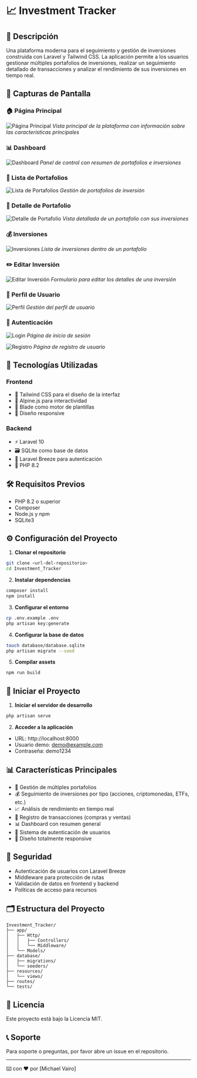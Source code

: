 # 📈 Investment Tracker

## 📝 Descripción

Una plataforma moderna para el seguimiento y gestión de inversiones construida con Laravel y Tailwind CSS. La aplicación permite a los usuarios gestionar múltiples portafolios de inversiones, realizar un seguimiento detallado de transacciones y analizar el rendimiento de sus inversiones en tiempo real.

## 📸 Capturas de Pantalla

### 🏠 Página Principal

![Página Principal](/screenshots/home.png)
_Vista principal de la plataforma con información sobre las características principales_

### 📊 Dashboard

![Dashboard](/screenshots/dashboard.png)
_Panel de control con resumen de portafolios e inversiones_

### 📁 Lista de Portafolios

![Lista de Portafolios](/screenshots/list-portafolios.png)
_Gestión de portafolios de inversión_

### 💼 Detalle de Portafolio

![Detalle de Portafolio](/screenshots/portafolio.png)
_Vista detallada de un portafolio con sus inversiones_

### 💰 Inversiones

![Inversiones](/screenshots/inversiones.png)
_Lista de inversiones dentro de un portafolio_

### ✏️ Editar Inversión

![Editar Inversión](/screenshots/edit-inversion.png)
_Formulario para editar los detalles de una inversión_

### 👤 Perfil de Usuario

![Perfil](/screenshots/profile.png)
_Gestión del perfil de usuario_

### 🔐 Autenticación

![Login](/screenshots/login.png)
_Página de inicio de sesión_

![Registro](/screenshots/register.png)
_Página de registro de usuario_

## 🚀 Tecnologías Utilizadas

### Frontend

-   🎨 Tailwind CSS para el diseño de la interfaz
-   🔄 Alpine.js para interactividad
-   🎯 Blade como motor de plantillas
-   📱 Diseño responsive

### Backend

-   ⚡ Laravel 10
-   🗃️ SQLite como base de datos
-   🔐 Laravel Breeze para autenticación
-   📝 PHP 8.2

## 🛠️ Requisitos Previos

-   PHP 8.2 o superior
-   Composer
-   Node.js y npm
-   SQLite3

## ⚙️ Configuración del Proyecto

1. **Clonar el repositorio**

```bash
git clone <url-del-repositorio>
cd Investment_Tracker
```

2. **Instalar dependencias**

```bash
composer install
npm install
```

3. **Configurar el entorno**

```bash
cp .env.example .env
php artisan key:generate
```

4. **Configurar la base de datos**

```bash
touch database/database.sqlite
php artisan migrate --seed
```

5. **Compilar assets**

```bash
npm run build
```

## 🚀 Iniciar el Proyecto

1. **Iniciar el servidor de desarrollo**

```bash
php artisan serve
```

2. **Acceder a la aplicación**

-   URL: http://localhost:8000
-   Usuario demo: demo@example.com
-   Contraseña: demo1234

## 📊 Características Principales

-   📁 Gestión de múltiples portafolios
-   💰 Seguimiento de inversiones por tipo (acciones, criptomonedas, ETFs, etc.)
-   📈 Análisis de rendimiento en tiempo real
-   🔄 Registro de transacciones (compras y ventas)
-   📊 Dashboard con resumen general
-   👥 Sistema de autenticación de usuarios
-   📱 Diseño totalmente responsive

## 🔐 Seguridad

-   Autenticación de usuarios con Laravel Breeze
-   Middleware para protección de rutas
-   Validación de datos en frontend y backend
-   Políticas de acceso para recursos

## 🗂️ Estructura del Proyecto

```
Investment_Tracker/
├── app/
│   ├── Http/
│   │   ├── Controllers/
│   │   └── Middleware/
│   └── Models/
├── database/
│   ├── migrations/
│   └── seeders/
├── resources/
│   └── views/
├── routes/
└── tests/
```

## 📄 Licencia

Este proyecto está bajo la Licencia MIT.

## 📞 Soporte

Para soporte o preguntas, por favor abre un issue en el repositorio.

---

⌨️ con ❤️ por [Michael Vairo]
